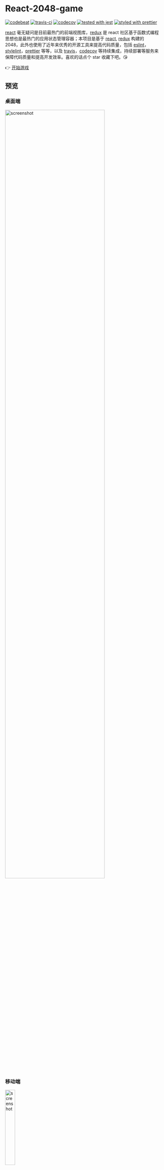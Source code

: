 # React-2048-game

[![codebeat](https://codebeat.co/badges/9b33ea0e-5cf5-44b3-9a52-438667fb2673)](https://codebeat.co/projects/github-com-devrsi0n-React-2048-game-master)
[![travis-ci](https://travis-ci.org/devrsi0n/React-2048-game.svg?branch=master)](https://travis-ci.org/devrsi0n/React-2048-game)
[![codecov](https://codecov.io/gh/devrsi0n/React-2048-game/branch/master/graph/badge.svg)](https://codecov.io/gh/devrsi0n/React-2048-game)
[![tested with jest](https://img.shields.io/badge/tested_with-jest-99424f.svg)](https://github.com/facebook/jest)
[![styled with prettier](https://img.shields.io/badge/styled_with-prettier-ff69b4.svg)](https://github.com/prettier/prettier)

[react](https://github.com/facebook/react) 毫无疑问是目前最热门的前端视图库，[redux](https://github.com/reactjs/redux) 是 react 社区基于函数式编程思想也是最热门的应用状态管理容器；本项目是基于 [react](https://github.com/facebook/react), [redux](https://github.com/reactjs/redux) 构建的 2048，此外也使用了近年来优秀的开源工具来提高代码质量，包括 [eslint](https://github.com/eslint/eslint)，[stylelint](https://github.com/stylelint/stylelint)，[prettier](https://github.com/prettier/prettier) 等等，以及 [travis](https://travis-ci.org)，[codecov](https://codecov.io) 等持续集成，持续部署等服务来保障代码质量和提高开发效率。喜欢的话点个 star 收藏下吧。😘

👉 [开始游戏](https://devrsi0n.github.io/React-2048-game/)

## 预览

### 桌面端

<a href="https://devrsi0n.github.io/React-2048-game/">
  <img
    src="http://wx1.sinaimg.cn/large/8ef543b5gy1fkbxcpxtytj21kw0wyqct.jpg"
    width="80%"
    alt="screenshot">
</a>

### 移动端

<a href="https://devrsi0n.github.io/React-2048-game/">
    <img
      src="http://wx2.sinaimg.cn/large/8ef543b5gy1fkbxcozh9cj20fl0woju7.jpg"
      width="25%"
      alt="screenshot">
</a>

## 特性

### 响应式

自适应桌面和移动平台不同分辨率和尺寸，支持移动平台浏览器触控操作。实现方式主要是把 css 单位从 px 换成了 [vw 和 rem](https://github.com/simaQ/cssfun/issues/1) ，各元素的尺寸是按照分辨率来进行缩放的。css 媒体查询到移动浏览器的话，调整部分组件的位置，隐藏部分不重要的组件，使页面更加紧凑。下面的动图模拟了不同分辨率下的显示效果。

<a href="https://devrsi0n.github.io/React-2048-game/">
    <img
      src="http://wx2.sinaimg.cn/large/8ef543b5gy1fkc2fmcz2pg211r0hwkjl.gif"
      width="80%"
      alt="screenshot">
</a>

### 数据持久化

网页应用最怕断电和离线，第一个问题通过 `store.subscribe` 订阅 redux 状态更新，把状态序列化到 `localStorage` 储存，即使刷新，断电，程序奔溃再次打开仍然是最新的状态，第二个问题借助 chrome 的 [PWA](https://zhuanlan.zhihu.com/p/25167289) 技术，即使断开网络仍然可以访问缓存的资源文件。

<a href="https://devrsi0n.github.io/React-2048-game/">
    <img
      src="http://wx4.sinaimg.cn/large/8ef543b5gy1fkc2yttd75g20q20he45j.gif"
      width="80%"
      alt="screenshot">
</a>

### Redux 状态

[redux](https://github.com/reactjs/redux) 是一个可预测的 JS 状态管理容器，结合 [Redux DevTools extension](https://github.com/zalmoxisus/redux-devtools-extension) 扩展可以很方便的进行应用状态穿梭，对辅助开发和debug大有裨益。不仅可以查看 redux 保存的状态，还可以随时回到到过去某个时刻的状态就像时间穿梭机一样，也看得到 redux 每次 action 的触发，以及每次触发造成的状态改动。

<a href="https://devrsi0n.github.io/React-2048-game/">
    <img
      src="http://wx1.sinaimg.cn/large/8ef543b5gy1fkc2yuvm6eg211i0he460.gif"
      width="80%"
      alt="screenshot">
</a>

### 评论系统

借助 github issue api，使用 github 账号登录之后以回复 issue 的方式留言。留言支持 markdown 格式，和 github issue 体验类似。

<a href="https://devrsi0n.github.io/React-2048-game/">
    <img
      src="http://wx3.sinaimg.cn/large/8ef543b5gy1fkc46le2z6g20u30i10vc.gif"
      width="80%"
      alt="screenshot">
</a>

### PWA

在支持 [PWA](https://zhuanlan.zhihu.com/p/25167289) 技术的浏览器上（比如较新的 chrome）打开页面会自动询问你添加到屏幕，添加过程就像原生应用的安装一样。应用添加之后就可以像原生应用一样离线操作，也可以卸载应用。下图演示了 PWA 在 chrome 上面的添加过程，添加完成之后桌面会出现添加的应用，即便关闭所有网络仍然可以像原生应用一样正常操作。

<a href="https://devrsi0n.github.io/React-2048-game/">
    <img
      src="http://wx1.sinaimg.cn/large/8ef543b5gy1fkc6aoang1g20k00zkb2b.gif"
      width="25%"
      alt="screenshot">
</a>

### i18n

应用支持多语言，且自动适配浏览器语言设置。目前检测到中文优先使用中文，否则默认使用英文显示。需要更多语言支持，编辑`src/utils/i18n.js`的 `data`对象，添加对应语言文字即可。

<a href="https://devrsi0n.github.io/React-2048-game/">
    <img
      src="http://wx1.sinaimg.cn/large/8ef543b5gy1fkd6q1uwvij21kw113tft.jpg"
      width="80%"
      alt="screenshot">
</a>

## react 最佳实践

* 一个文件一个组件。

* 尽量使用无状态（Stateless）组件，也就是如果只是写一个单纯展示的组件，不需要组件保存自己的状态，不需要生命周期方法或者 refs 来操作 DOM 的组件则优先使用无状态组件，采用函数的形式。以项目 Tips 组件示例:

```js
    import React from "react";
    import PropTypes from "prop-types";
    import styles from "./tips.scss";

    export default function Tips({ title, content }) {
      return (
        <div className={styles.tips}>
          <p className={styles.title}>{title}</p>
          <p className={styles.content}>{content}</p>
        </div>
      );
    }

    Tips.propTypes = {
      title: PropTypes.string.isRequired,
      content: PropTypes.string.isRequired
    };
```

* 和上面相反，如果你需要组件生命周期方法优化组件性能（典型应用，重写 `shouldComponentUpdate` 方法），需要组件保存自己的状态，或者用 refs 操作 DOM，你就需要一个有状态组件，采用 es6 class 继承 React.Component 的写法。组件示例：

```js
    import React from "react";
    import PropTypes from "prop-types";
    import classnames from "classnames";
    import styles from "./cell.scss";
    import { isObjEqual } from "../../utils/helpers";

    export default class Cell extends React.Component {
      static propTypes = {
        value: PropTypes.number.isRequired
      };

      shouldComponentUpdate(nextProps, nextState) {
        return (
          !isObjEqual(nextProps, this.props) || !isObjEqual(nextState, this.state)
        );
      }

      render() {
        const { props: { value } } = this;
        const color = `color-${value}`;
        return (
          <td>
            <div
              className={classnames([styles.cell, { [styles[color]]: !!value }])}
            >
              <div className={styles.number}>{value || null}</div>
            </div>
          </td>
        );
      }
    }
```

* 事件绑定 this 方法。在构造函数里面绑定一次 this 之后后面就可以正常使用。以 [ControlPanel](https://github.com/devrsi0n/React-2048-game/blob/e6812e8b89bb38109387e7f6495fcd5d70c11f26/src/containers/ControlPanel/index.js) 组件部分代码示例：

```js
constructor(...args) {
    super(...args);

    this.handleMoveUp = this.handleMoveUp.bind(this);
    this.handleMoveDown = this.handleMoveDown.bind(this);
    this.handleMoveLeft = this.handleMoveLeft.bind(this);
    this.handleMoveRight = this.handleMoveRight.bind(this);
    this.handleKeyUp = this.handleKeyUp.bind(this);
    this.handleSpeakerClick = this.handleSpeakerClick.bind(this);
    this.handleUndo = this.handleUndo.bind(this);
  }
```

* 使用 [propTypes](https://reactjs.org/docs/typechecking-with-proptypes.html) 属性进行传入 prop 的校验。可以校验 prop 的类型和是否必需，非必需的 prop 还必需填写 defaultProps 默认值。以无状态组件 [Button](https://github.com/devrsi0n/React-2048-game/blob/e6812e8b89bb38109387e7f6495fcd5d70c11f26/src/components/Button/index.js) 的部分代码示例：

```js
    Button.propTypes = {
      children: PropTypes.oneOfType([PropTypes.node]),
      onClick: PropTypes.func,
      size: PropTypes.oneOf(["lg", "md", "sm", "xs"]),
      type: PropTypes.oneOf([
        "default",
        "primary",
        "warn",
        "danger",
        "success",
        "royal"
      ]).isRequired
    };

    Button.defaultProps = {
      children: "",
      onClick() {},
      size: "md",
    };
```

* 使用 [HOC(Higher-Order Components)](http://huziketang.com/books/react/lesson28) 代替 mixin。mixin 官方已经不推荐使用了，redux 的 connect 方法就是 HOC 的应用。

* 为了提高应用性能，避免不必要的视图重绘，在需要的组件使用 `shouldComponentUpdate` 方法；以组件 [Row](https://github.com/devrsi0n/React-2048-game/blob/e6812e8b89bb38109387e7f6495fcd5d70c11f26/src/components/Row/index.js) 示例：

```js
  // 如果该行没有格子需要刷新也没有组件自己的状态刷新，
  // 则该组件不执行 render 方法，
  // 避免每次别的行数据刷新也跟着重新渲染。
  shouldComponentUpdate(nextProps, nextState) {
    return (
      !isObjEqual(nextProps, this.props) || !isObjEqual(nextState, this.state)
    );
  }
```

## 项目结构

本项目是基于 Facebook 官方出品的 [create-react-app](https://github.com/facebookincubator/create-react-app) 脚手架搭建的，reject 后做了适当修改以适配项目需求。

### 调整如下

* [webpack](https://github.com/webpack/webpack) 添加 [scss](http://sass-lang.com/guide) 支持。之所以没有用 [CssInJS](https://medium.com/@gajus/stop-using-css-in-javascript-for-web-development-fa32fb873dcc) 的方案是因为这些方案普遍不完美，也考虑到要遵循样式和结构分离的原则，scss 是目前比较成熟的 css 预处理器，社区轮子也比较多，开发起来很方便。推荐学习 scss/sass [教程](http://www.sassshop.com/#/1/2)。添加 `sass-loader` 到 scss 规则下面最下面即可。[配置代码](https://github.com/devrsi0n/React-2048-game/blob/149d75e117c048a44704315a6122e0e28c256a97/config/webpack.config.dev.js#L190)
* 开启 [css module](https://github.com/css-modules/css-modules) 支持。在大型项目里面组件之间需要尽量解耦，但是 css 类名的全局特性很容易导致意料之外的错误。开启 css module 之后，所有的类名最终都会被一小段 hash 值填充，所以类名也就有一定的唯一性，不容易污染全局的代码。[配置代码](https://github.com/devrsi0n/React-2048-game/blob/149d75e117c048a44704315a6122e0e28c256a97/config/webpack.config.dev.js#L170)
* 添加 [stylelint](https://github.com/stylelint/stylelint) 支持。js 代码已经有 [eslint](https://github.com/eslint/eslint) (但采用了更流行，校验更严格的 [airbnb](https://github.com/airbnb/javascript/) 规则) 来检查代码，但是样式代码也需要保持代码风格统一，同时校验规则一般有社区的最佳实践。[配置代码](https://github.com/devrsi0n/React-2048-game/blob/149d75e117c048a44704315a6122e0e28c256a97/config/webpack.config.dev.js#L251)
* 添加静态资源 cdn 支持。由于项目部署在 [github page](https://pages.github.com/) 在国内访问速度不是很理想，所以在可能的情况下尽量减小 js 包的大小对页面加载速度至关重要。像 ReactDOM 这类较大的 npm 包从打包文件剥离出去采用 CDN 来加载，可显著减小打包文件的大小。（PS：之所以 CDN 加载比较快，是因为 CDN 提供商在全国各地都建立了缓存服务器，资源就近获取比自己从 github 获取快得多，而且一般 CDN 的带宽也比较充裕）把 React 和 ReactDOM 剥离出去只需要在 html 文件添加 CDN 的 [script 标签]()，同时在 webpack 添加 [externals](https://github.com/devrsi0n/React-2048-game/blob/e6812e8b89bb38109387e7f6495fcd5d70c11f26/config/webpack.config.prod.js#L77) 属性，该属性指定代码 `import` 该包时直接从全局变量获取。剥离后打包的 js 文件大小从 278kb 减小到 164 kb。
* 添加 webpack [代码压缩](https://github.com/webpack-contrib/compression-webpack-plugin)插件。默认的 webpack 配置直接输出原始的 js，css 代码，但添加压缩过后，文件显著减小（js 文件从 164kb 到 49kb），对于移动浏览器来说打开速度得到明显提升。[配置代码](https://github.com/devrsi0n/React-2048-game/blob/25099b82afe7b32d060b0957862e4d1d397fc539/config/webpack.config.prod.js#L329)
* 添加 [webpack-bundle-analyzer](https://github.com/webpack-contrib/webpack-bundle-analyzer) 插件，通过各模块包所占打包文件后的比重来分析项目代码，借此优化代码。比如，React 和 ReactDOM 的剥离就是因为分析后发现这两个包所占比重较大。

### 文件结构

* src， 项目源代码大部分都在这里，主要是 react 组件 js 代码  和 scss 样式代码。次级目录包含了 [jest](https://github.com/facebook/jest) 单元测试代码，测试代码尽量和源代码挨着，以方便编写。
  * assets，主要存放一些全局样式代码，icon svg 文件，游戏音效 mp3 文件，图片等等；
  * components，存放 [react dumb 组件](http://huziketang.com/books/react/lesson43), 每个组件包含在采用首字母大写的目录的 `index.js` 里面，同时该目录包含该组件用到样式的 scss 文件，尽量一个目录包含该组件所需的所有代码避免污染其他代码，提高组件复用性。
  * containers，存放 [react smart 组件](http://huziketang.com/books/react/lesson43)，该目录结构和 `components` 类似，但因为是 smart 组件，所以这里的组件可以操作 redux 的数据，不用太考虑复用性。
  * reducers，这是 redux 包含的是无副作用的纯函数式计算状态操作的函数。
  * utils，包括评论组件初始化，i18n 多语言文件，移动浏览器滑动检测和注册 [ServiceWorker](https://developer.mozilla.org/zh-CN/docs/Web/API/Service_Worker_API) 等等。
  * index.js，项目入口文件，主要把 react 根组件 渲染到指定 DOM 节点，并且注册 [ServiceWorker](https://developer.mozilla.org/zh-CN/docs/Web/API/Service_Worker_API)。
  * store.js，redux store 初始化，同时 `store.subscribe` 订阅应用状态更新，序列化状态存到 `localStorage`。
* public，包括项目的 html 文件，网站 icon favicon 和 [PWA manifest](https://developer.mozilla.org/zh-CN/docs/Web/Manifest) 文件。
* config，主要包括 webpack 的各种配置文件。
* scripts，npm 的启动脚本，启动开发模式，项目打包，运行 jest 单元测试等等。
* build，项目打包后的输出目录。
* screenshots，README 各种图片的原图，为了国内用户访问方便实际上 README 的图片来自新浪微博的图床。
* [.editorconfig](http://editorconfig.org/)，通用的编辑器配置，统一不同编辑器 / IDE 的代码格式。
* .eslintignore，需要 eslint 忽略的文件或者目录，规则类似 .gitignore
* .travis.yml, 持续集成脚本，每次提交代码到 github 之后，测试服务器都会自动运行该脚本执行测试用例，并输出代码覆盖率，最后自动部署到 [github page](https://pages.github.com/)。所有状态都在项目中 README 的徽章中可见。
* package.json，项目基本信息和部分配置都存在这里。常见的内容包括项目的各类依赖包，各种启动脚本，项目 homepage 等等；为了减少根项目的文件数目，jest，babel，eslint，stylelint 的配置也写在这里。值得注意的是，项目中引入 [husky](https://github.com/typicode/husky)，在每次代码 commit 之前都会执行 [lint-staged](https://github.com/okonet/lint-staged)，以自动执行 [prettier](https://github.com/prettier/prettier) 来美化代码格式。每次代码推送 到 github 之前也会执行所有单元测试用例，全部通过才可以继续推送。
* yarn.locl，[yarn]([yarn](https://yarnpkg.com/zh-Hans) 首次安装依赖包之后生成的 lock 文件。通过 yarn 来安装依赖包时，yarn 自动把项目的依赖包（包括依赖包依赖的父级包）固定在指定的版本（包括依赖包安装的 url 和 hash 值），这样所有开发环境都使用 yarn 来管理项目，不同的机器不同的系统安装出来包都是一样的，这样就避免了之前 npm 的缺陷（版本要求太松或者父级包版本更新等等导致每次安装出来的依赖版本不一样）。

## 技术栈

* [react](https://github.com/facebook/react)，组件式构建 UI
* [redux](https://github.com/reactjs/redux)，管理应用状态
* [babel](https://github.com/babel/babel)，把 es2017+ 语法转成 es5 兼容语法
* [webpack](https://github.com/webpack/webpack)，代码热加载，scss 样式文件处理，组件打包编译等等
* [scss](https://github.com/sass/sass)，成熟的 css 预处理器（之所以没有用 CssInJS 的方案是因为这些方案普遍不完美，也考虑到要遵循样式和结构分离的原则）
* [eslint](https://github.com/eslint/eslint)，使用流行的 airbnb 的代码规范严格约束代码风格
* [stylelint](https://github.com/stylelint/stylelint)，scss 代码风格检查
* [jest](https://github.com/facebook/jest)，fb 出品的代码测试框架，snapshot 功能对测试 react 组件 UI 十分方便
* [Prettier](https://github.com/prettier/prettier)，js 和 scss 代码格式美化工具
* [PWA](https://zhuanlan.zhihu.com/p/25167289)(Progressive Web Apps)，借助浏览器 service worker 能力，使 web 应用在移动平台有接近原生应用的能力，可离线使用，接收通知消息等等

## 运行 & 测试 & 打包

因为配置文件用了 es6+ 语法所以要求 node 的版本大于 6.10，同时建议使用 [yarn](https://yarnpkg.com/zh-Hans) 来管理依赖包。fork 项目之后可以按如下命令操作。

```bash
  npm i -g yarn # 安装 yarn
  git clone git@github.com:<你的名字>/React-2048-game.git
  cd React-2048-game
  yarn # 安装依赖包
  yarn start # 开启调试模式
  yarn test # 自动测试
  yarn build # 打包代码
```

## 踩坑记录

* 在调烟花动画的时候发现没效果，仔细对比了下 webpack 编译后的 css 文件发现所有的 @keyframes 的名字都加了 hash 值（也就是当成普通的局部 css 类名），解决办法就是在 @keyframes 的名字前面和整个 scss 文件添加伪类 :global，可以参考烟花的 scss 文件，这不是完美的解决办法(css 类名不再有局部特性)，后续再深挖一下。
* css module 用到的 :global 这个不是标准的伪类，所以 stylelint 需要添加配置以忽略这个错误。参见 `package.json` 的 `stylelint.rules`。

## License

[MIT](http://opensource.org/licenses/MIT)
